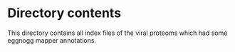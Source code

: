 # Directory contents

This directory contains all index files of the viral proteoms which had some eggnogg mapper annotations.